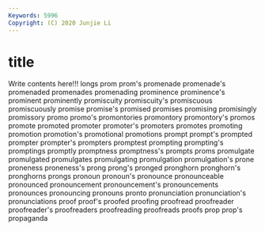 ```yaml
---
Keywords: 5996
Copyright: (C) 2020 Junjie Li
---
```


# title

Write contents here!!!
longs 
prom 
prom's
promenade 
promenade's 
promenaded 
promenades 
promenading 
prominence 
prominence's 
prominent 
prominently 
promiscuity
promiscuity's 
promiscuous 
promiscuously 
promise 
promise's 
promised 
promises 
promising 
promisingly 
promissory
promo 
promo's 
promontories 
promontory 
promontory's 
promos 
promote 
promoted 
promoter 
promoter's
promoters 
promotes 
promoting 
promotion 
promotion's 
promotional 
promotions 
prompt 
prompt's 
prompted
prompter 
prompter's 
prompters 
promptest 
prompting 
prompting's 
promptings 
promptly 
promptness 
promptness's
prompts 
proms 
promulgate 
promulgated 
promulgates 
promulgating 
promulgation 
promulgation's 
prone 
proneness
proneness's 
prong 
prong's 
pronged 
pronghorn 
pronghorn's 
pronghorns 
prongs 
pronoun 
pronoun's
pronounce 
pronounceable 
pronounced 
pronouncement 
pronouncement's 
pronouncements 
pronounces 
pronouncing 
pronouns 
pronto
pronunciation 
pronunciation's 
pronunciations 
proof 
proof's 
proofed 
proofing 
proofread 
proofreader 
proofreader's
proofreaders 
proofreading 
proofreads 
proofs 
prop 
prop's 
propaganda 
